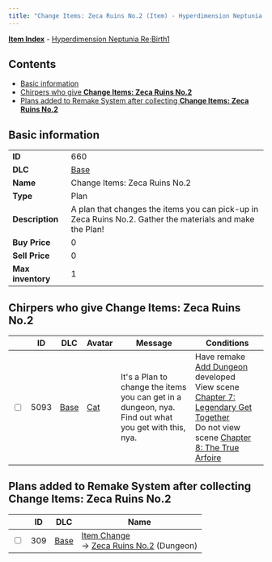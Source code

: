 ```yaml
---
title: "Change Items: Zeca Ruins No.2 (Item) - Hyperdimension Neptunia Re;Birth1"
---
```


[**Item Index**](/neptunia/rb1/item/index.html) - [Hyperdimension Neptunia Re;Birth1](/neptunia/rb1)

## Contents

- [Basic information](#basic-information)
- [Chirpers who give **Change Items: Zeca Ruins No.2**](#chirpers-who-give-change-items-zeca-ruins-no2)
- [Plans added to Remake System after collecting **Change Items: Zeca Ruins No.2**](#plans-added-to-remake-system-after-collecting-change-items-zeca-ruins-no2)

## Basic information

|   |   |
| -- | -- |
| **ID** | 660 |
| **DLC** | [Base](/neptunia/rb1/dlc/1-base.html) |
| **Name** | Change Items: Zeca Ruins No.2 |
| **Type** | Plan |
| **Description** | A plan that changes the items you can pick-up in Zeca Ruins No.2. Gather the materials and make the Plan! |
| **Buy Price** | 0 |
| **Sell Price** | 0 |
| **Max inventory** | 1 |


## Chirpers who give **Change Items: Zeca Ruins No.2**

|    | ID | DLC | Avatar | Message | Conditions |
| -- | -- | --- | ------ | ------- | ---------- |
| <input type="checkbox" id="rb1-chirper-event-1-5093" class="trackbox" /> | 5093 | [Base](/neptunia/rb1/dlc/1-base.html) | [Cat](/neptunia/rb1/undefined/1-226-cat.html) | It's a Plan to change the items you can get in a dungeon, nya.<br />Find out what you get with this, nya. | Have remake [Add Dungeon](/neptunia/rb1/remake/1-223-add-dungeon.html) developed<br />View scene [Chapter 7: Legendary Get Together](/neptunia/rb1/scene/1-726-chapter-7-legendary-get-together.html)<br />Do not view scene [Chapter 8: The True Arfoire](/neptunia/rb1/scene/1-807-chapter-8-the-true-arfoire.html) |


## Plans added to Remake System after collecting **Change Items: Zeca Ruins No.2**

|    | ID | DLC | Name |
| -- | -- | --- | ---- |
| <input type="checkbox" id="rb1-remake-1-309" class="trackbox" /> | 309 | [Base](/neptunia/rb1/dlc/1-base.html) | [Item Change](/neptunia/rb1/remake/1-309-item-change.html)<br /> → [Zeca Ruins No.2](/neptunia/rb1/dungeon/1-120-zeca-ruins-no-2.html) (Dungeon) |
